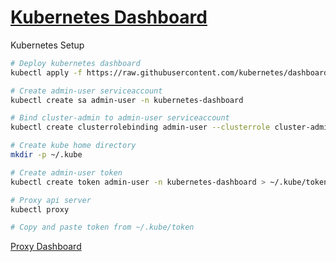 # [Kubernetes Dashboard](https://github.com/kubernetes/dashboard)
Kubernetes Setup

```sh
# Deploy kubernetes dashboard
kubectl apply -f https://raw.githubusercontent.com/kubernetes/dashboard/v2.7.0/aio/deploy/recommended.yaml

# Create admin-user serviceaccount
kubectl create sa admin-user -n kubernetes-dashboard

# Bind cluster-admin to admin-user serviceaccount
kubectl create clusterrolebinding admin-user --clusterrole cluster-admin --serviceaccount kubernetes-dashboard:admin-user

# Create kube home directory
mkdir -p ~/.kube

# Create admin-user token
kubectl create token admin-user -n kubernetes-dashboard > ~/.kube/token

# Proxy api server
kubectl proxy

# Copy and paste token from ~/.kube/token
```

[Proxy Dashboard](http://localhost:8001/api/v1/namespaces/kubernetes-dashboard/services/https:kubernetes-dashboard:/proxy/#/login)